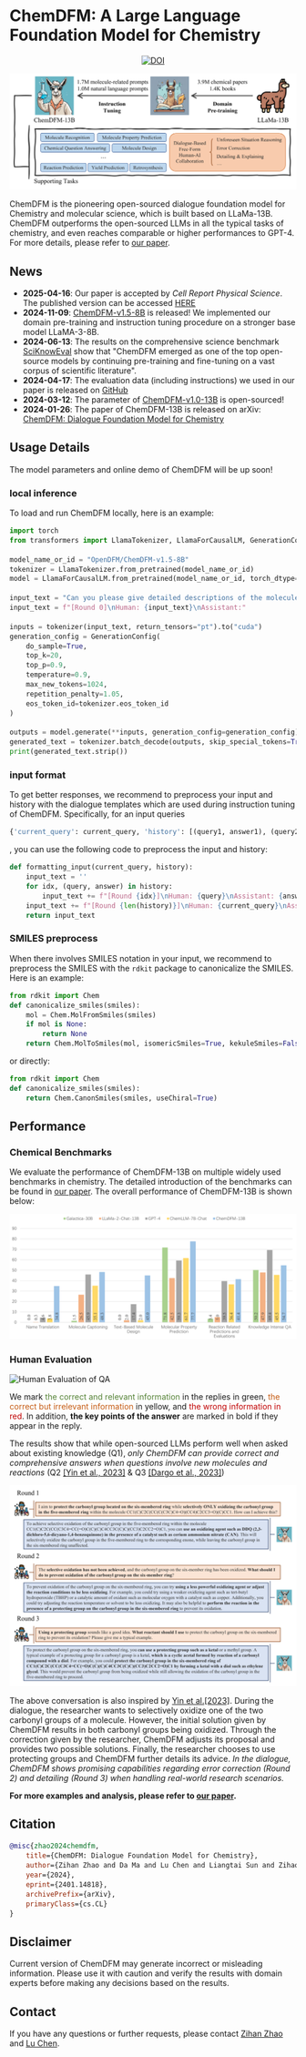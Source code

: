 # ChemDFM: A Large Language Foundation Model for Chemistry

<div style="text-align: center;">
    <a href="https://doi.org/10.5281/zenodo.14913412"><img src="https://zenodo.org/badge/768631984.svg" alt="DOI"></a>
</div>

![Main Image](https://github.com/OpenDFM/ChemDFM/raw/main/docs/static/images/main.png)

ChemDFM is the pioneering open-sourced dialogue foundation model for Chemistry and molecular science, which is built based on LLaMa-13B. ChemDFM outperforms the open-sourced LLMs in all the typical tasks of chemistry, and even reaches comparable or higher performances to GPT-4. For more details, please refer to [our paper](https://arxiv.org/abs/2401.14818).

## News

* **2025-04-16**: Our paper is accepted by *Cell Report Physical Science*. The published version can be accessed [HERE](https://www.sciencedirect.com/science/article/pii/S2666386425001225)
* **2024-11-09**: [ChemDFM-v1.5-8B](https://huggingface.co/OpenDFM/ChemDFM-v1.5-8B) is released! We implemented our domain pre-training and instruction tuning procedure on a stronger base model LLaMA-3-8B.
* **2024-06-13**: The results on the comprehensive science benchmark [SciKnowEval](https://huggingface.co/datasets/hicai-zju/SciKnowEval) show that "ChemDFM emerged as one of the top open-source models by continuing pre-training and fine-tuning on a vast corpus of scientific literature".
* **2024-04-17**: The evaluation data (including instructions) we used in our paper is released on [GitHub](https://github.com/OpenDFM/ChemDFM)
* **2024-03-12**: The parameter of [ChemDFM-v1.0-13B](https://huggingface.co/OpenDFM/ChemDFM-v1.0-13B) is open-sourced!
* **2024-01-26**: The paper of ChemDFM-13B is released on arXiv: [ChemDFM: Dialogue Foundation Model for Chemistry](https://arxiv.org/abs/2401.14818)

## Usage Details

The model parameters and online demo of ChemDFM will be up soon!

### local inference

To load and run ChemDFM locally, here is an example:

```python
import torch
from transformers import LlamaTokenizer, LlamaForCausalLM, GenerationConfig

model_name_or_id = "OpenDFM/ChemDFM-v1.5-8B"
tokenizer = LlamaTokenizer.from_pretrained(model_name_or_id)
model = LlamaForCausalLM.from_pretrained(model_name_or_id, torch_dtype=torch.float16, device_map="auto")

input_text = "Can you please give detailed descriptions of the molecule below?\nCl.O=C1c2c(O)cccc2-c2nn(CCNCCO)c3ccc(NCCNCCO)c1c23"
input_text = f"[Round 0]\nHuman: {input_text}\nAssistant:"

inputs = tokenizer(input_text, return_tensors="pt").to("cuda")
generation_config = GenerationConfig(
    do_sample=True,
    top_k=20,
    top_p=0.9,
    temperature=0.9,
    max_new_tokens=1024,
    repetition_penalty=1.05,
    eos_token_id=tokenizer.eos_token_id
)

outputs = model.generate(**inputs, generation_config=generation_config)
generated_text = tokenizer.batch_decode(outputs, skip_special_tokens=True)[0][len(input_text):]
print(generated_text.strip())
```

### input format

To get better responses, we recommend to preprocess your input and history with the dialogue templates which are used during instruction tuning of ChemDFM. Specifically, for an input queries
```python
{'current_query': current_query, 'history': [(query1, answer1), (query2, answer2), ...]}
```
, you can use the following code to preprocess the input and history:
```python
def formatting_input(current_query, history):
    input_text = ''
    for idx, (query, answer) in history:
        input_text += f"[Round {idx}]\nHuman: {query}\nAssistant: {answer}\n"
    input_text += f"[Round {len(history)}]\nHuman: {current_query}\nAssistant:"
    return input_text
```

### SMILES preprocess

When there involves SMILES notation in your input, we recommend to preprocess the SMILES with the `rdkit` package to canonicalize the SMILES. Here is an example:
```python
from rdkit import Chem
def canonicalize_smiles(smiles):
    mol = Chem.MolFromSmiles(smiles)
    if mol is None:
        return None
    return Chem.MolToSmiles(mol, isomericSmiles=True, kekuleSmiles=False)
```
or directly:
```python
from rdkit import Chem
def canonicalize_smiles(smiles):
    return Chem.CanonSmiles(smiles, useChiral=True)
```

## Performance

### Chemical Benchmarks

We evaluate the performance of ChemDFM-13B on multiple widely used benchmarks in chemistry. The detailed introduction of the benchmarks can be found in [our paper](https://arxiv.org/abs/2401.14818). The overall performance of ChemDFM-13B is shown below:

![Objective Performance](https://github.com/OpenDFM/ChemDFM/raw/main/docs/static/images/objective_performances.png) 

### Human Evaluation

![Human Evaluation of QA](https://github.com/OpenDFM/ChemDFM/raw/main/docs/static/images/human_evaluation_QA.png)

We mark <font color=#548235>the correct and relevant information</font> in the replies in green, <font color=#C55A11>the correct but irrelevant information</font> in yellow, and <font color=#C00000>the wrong information in red</font>. In addition, **the key points of the answer** are marked in bold if they appear in the reply. 

The results show that while open-sourced LLMs perform well when asked about existing knowledge (Q1), *only ChemDFM can provide correct and comprehensive answers when questions involve new molecules and reactions* (Q2 [\[Yin et al., 2023\]](https://pubs.acs.org/doi/10.1021/jacs.3c07044) & Q3 [\[Dargo et al., 2023\]](https://www.sciencedirect.com/science/article/pii/S1385894723030966))

![Human Evaluation of Dialogue](https://github.com/OpenDFM/ChemDFM/raw/main/docs/static/images/human_evaluation_dialogue.png)

The above conversation is also inspired by [Yin et al.\[2023\]](https://pubs.acs.org/doi/10.1021/jacs.3c07044). During the dialogue, the researcher wants to selectively oxidize one of the two carbonyl groups of a molecule. However, the
initial solution given by ChemDFM results in both carbonyl groups being oxidized. Through the correction given by the researcher, ChemDFM adjusts its proposal and provides two possible solutions. Finally, the researcher chooses to use protecting groups and ChemDFM further details its advice. *In the dialogue, ChemDFM shows promising capabilities regarding error correction (Round 2) and detailing (Round 3) when handling real-world research scenarios.*


**For more examples and analysis, please refer to [our paper](https://arxiv.org/abs/2401.14818).**

## Citation
```bibtex
@misc{zhao2024chemdfm,
    title={ChemDFM: Dialogue Foundation Model for Chemistry},
    author={Zihan Zhao and Da Ma and Lu Chen and Liangtai Sun and Zihao Li and Hongshen Xu and Zichen Zhu and Su Zhu and Shuai Fan and Guodong Shen and Xin Chen and Kai Yu},
    year={2024},
    eprint={2401.14818},
    archivePrefix={arXiv},
    primaryClass={cs.CL}
}
```

## Disclaimer
Current version of ChemDFM may generate incorrect or misleading information. Please use it with caution and verify the results with domain experts before making any decisions based on the results.

## Contact

If you have any questions or further requests, please contact [Zihan Zhao](mailto:zhao_mengxin@sjtu.edu.cn) and [Lu Chen](mailto:chenlusz@sjtu.edu.cn).
